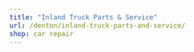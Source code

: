 ```yaml
---
title: "Inland Truck Parts & Service"
url: /denton/inland-truck-parts-and-service/
shop: car repair
---
```

